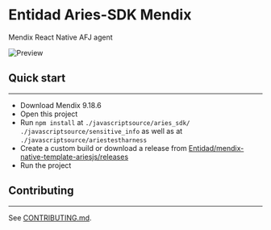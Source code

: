 # Entidad Aries-SDK Mendix

Mendix React Native AFJ agent


![Preview](https://github.com/Entidad/entidad-aries-sdk-mendix/blob/main/img/preview.gif?raw=true)

## Quick start
---

* Download Mendix 9.18.6
* Open this project
* Run `npm install` at `./javascriptsource/aries_sdk/` `./javascriptsource/sensitive_info` as well as  at `./javascriptsource/ariestestharness`
* Create a custom build or download a release from [Entidad/mendix-native-template-ariesjs/releases](https://github.com/Entidad/mendix-native-template-ariesjs/releases)
* Run the project

## Contributing
---
See [CONTRIBUTING.md](https://github.com/Entidad/entidad-aries-sdk-mendix/blob/main/CONTRIBUTING.md).

